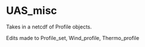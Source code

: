 # UAS_misc
Takes in a netcdf of Profile objects.

Edits made to Profile_set, Wind_profile, Thermo_profile
